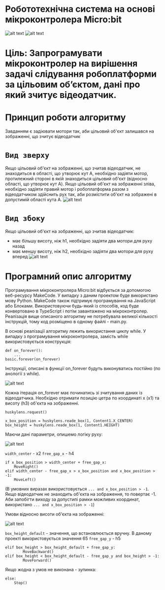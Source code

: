 # Робототехнічна система на основі мікроконтролера Micro:bit
![alt text](https://github.com/lnterestingToTry/microbit-huskylens-maqueen/blob/main/img/rob1.png)
![alt text](https://github.com/lnterestingToTry/microbit-huskylens-maqueen/blob/main/img/rob2.png)

# Ціль: Запрограмувати мікроконтролер на вирішення задачі слідування робоплатформи за цільовим об’єктом, дані про який зчитує відеодатчик.

# Принцип роботи алгоритму
Завданням є задіювати мотори так, аби цільовий об'єкт залишався на зображенні, що зчитує відеодатчик


# `Вид зверху`
Якщо цільовий об'єкт на зображенні, що зчитав відеодатчик, не знаходиться в області, що утворює кут A, необхідно задіяти мотор, протилежний стороні в якій знаходиться цільовий об'єкт (відносно області, що утворює кут A). Якщо цільовий об'єкт на зображенні зліва, необхідно задіяти правий мотор і робоплатформа разом з відеодатчиком здійснить рух так, аби розмістити об'єкт на зображені в допустимій області кута A.
![alt text](https://github.com/lnterestingToTry/microbit-huskylens-maqueen/blob/main/img/top.png)


# `Вид збоку`
Якщо цільовий об'єкт на зображенні, що зчитав відеодатчик:
- має більшу висоту, ніж h1, необхідно задіяти два мотори для руху назад
- має меншу висоту, ніж h2, необхідно задіяти два мотори для руху вперед
![alt text](https://github.com/lnterestingToTry/microbit-huskylens-maqueen/blob/main/img/side.png)



# Програмний опис алгоритму
Програмування мікроконтролера Micro:bit відбується за допомогою веб-ресурсу MakeCode.
У випадку з даним проектом буде використано мову Python. MakeCode також підтримує програмування на JavaScript або Блоками. Використовуючи будь-який із способів, код буде конвертовано в TypeScript і потім завантажено на мікроконтролер.
Реалізація вище описаного алгоритму не потребувала великої кількості інструкцій, тому код розміщено в одному файлі - main.py.

В основі реалізації алгоритму лежить використання циклу while. У випадку з програмування мікроконтролера, замість while використовується конструкція:

```
def on_forever():
    ...
basic.forever(on_forever)
```

Інструкції, описані в функції on_forever будуть виконуватись постійно (по анології з while).

![alt text](https://github.com/lnterestingToTry/microbit-huskylens-maqueen/blob/main/img/x1h3.png)

Кожна ітерація on_forever має починатись зі зчитування даних із відеодатчика. Необхідно отримати позицію цетра по координаті х (x1) та висоту (h3) об'єкта на зображенні.
```
huskylens.request()

x_box_position = huskylens.reade_box(1, Content1.X_CENTER)
box_height = huskylens.reade_box(1, Content1.HEIGHT)
```

Маючи дані параметри, опишемо логіку руху:

![alt text](https://github.com/lnterestingToTry/microbit-huskylens-maqueen/blob/main/img/x2h4.png)

`width_center` - x2
`free_gap_x` - h4

```
if x_box_position > width_center + free_gap_x:
    MoveRight()
elif width_center - free_gap_x > x_box_position and x_box_position > -1:
    MoveLeft()
```
(В умовних виразах використовується `... and x_box_position > -1`. Якщо відеодатчик не знаходить об'єкта на зображення, то повертає -1. Аби запобігти виходу за допустипі рамки можливих координат, використано `... and x_box_position > -1`)

Умови відносно висоти об'єкта на зображенні:

![alt text](https://github.com/lnterestingToTry/microbit-huskylens-maqueen/blob/main/img/н1h5.png)

`box_height_default` - значення, що встановлюється вручну. В даному проекті використовується значення 65
`free_gap_y` - h5

```
elif box_height > box_height_default + free_gap_y:
        MoveBackward()
elif box_height < box_height_default - free_gap_y and box_height > -1:
        MoveForward()
```

Якщо жодна з умов не виконана - зупинка:

```
else:
    Stop()
```
